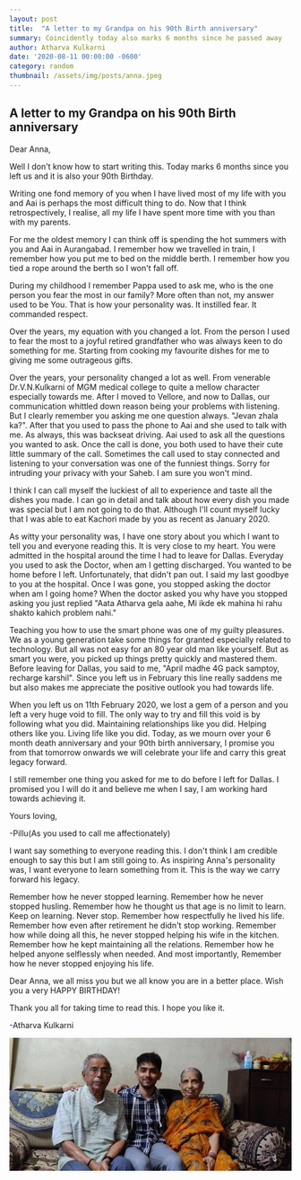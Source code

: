 ```yaml
---
layout: post
title:  "A letter to my Grandpa on his 90th Birth anniversary"
summary: Coincidently today also marks 6 months since he passed away
author: Atharva Kulkarni
date: '2020-08-11 00:00:00 -0600'
category: random
thumbnail: /assets/img/posts/anna.jpeg
---
```

## A letter to my Grandpa on his 90th Birth anniversary



Dear Anna,

Well I don't know how to start writing this. Today marks 6 months since you left us and it is also your 90th Birthday.

Writing one fond memory of you when I have lived most of my life with you and Aai is perhaps the most difficult thing to do. Now that I think retrospectively, I realise, all my life I have spent more time with you than with my parents.

For me the oldest memory I can think off is spending the hot summers with you and Aai in Aurangabad. I remember how we travelled in train, I remember how you put me to bed on the middle berth. I remember how you tied a rope around the berth so I won't fall off.

During my childhood I remember Pappa used to ask me, who is the one person you fear the most in our family? More often than not, my answer used to be You. That is how your personality was. It instilled fear. It commanded respect.

Over the years, my equation with you changed a lot. From the person I used to fear the most to a joyful retired grandfather who was always keen to do something for me. Starting from cooking my favourite dishes for me to giving me some outrageous gifts.

Over the years, your personality changed a lot as well. From venerable Dr.V.N.Kulkarni of MGM medical college to quite a mellow character especially towards me. After I moved to Vellore, and now to Dallas, our communication whittled down reason being your problems with listening. But I clearly remember you asking me one question always. "Jevan zhala ka?". After that you used to pass the phone to Aai and she used to talk with me. As always, this was backseat driving. Aai used to ask all the questions you wanted to ask. Once the call is done, you both used to have their cute little summary of the call. Sometimes the call used to stay connected and listening to your conversation was one of the funniest things. Sorry for intruding your privacy with your Saheb. I am sure you won't mind.

I think I can call myself the luckiest of all to experience and taste all the dishes you made. I can go in detail and talk about how every dish you made was special but I am not going to do that. Although I'll count myself lucky that I was able to eat Kachori made by you as recent as January 2020.

As witty your personality was, I have one story about you which I want to tell you and everyone reading this. It is very close to my heart. You were admitted in the hospital around the time I had to leave for Dallas. Everyday you used to ask the Doctor, when am I getting discharged. You wanted to be home before I left. Unfortunately, that didn't pan out. I said my last goodbye to you at the hospital. Once I was gone, you stopped asking the doctor when am I going home? When the doctor asked you why have you stopped asking you just replied "Aata Atharva gela aahe, Mi ikde ek mahina hi rahu shakto kahich problem nahi."

Teaching you how to use the smart phone was one of my guilty pleasures. We as a young generation take some things for granted especially related to technology. But all was not easy for an 80 year old man like yourself. But as smart you were, you picked up things pretty quickly and mastered them. Before leaving for Dallas, you said to me, "April madhe 4G pack samptoy, recharge karshil". Since you left us in February this line really saddens me but also makes me appreciate the positive outlook you had towards life.

When you left us on 11th February 2020, we lost a gem of a person and you left a very huge void to fill. The only way to try and fill this void is by following what you did. Maintaining relationships like you did. Helping others like you. Living life like you did. Today, as we mourn over your 6 month death anniversary and your 90th birth anniversary, I promise you from that tomorrow onwards we will celebrate your life and carry this great legacy forward.

I still remember one thing you asked for me to do before I left for Dallas. I promised you I will do it and believe me when I say, I am working hard towards achieving it.

Yours loving,

-Pillu(As you used to call me affectionately)

I want say something to everyone reading this. I don't think I am credible enough to say this but I am still going to. As inspiring Anna's personality was, I want everyone to learn something from it. This is the way we carry forward his legacy. 

Remember how he never stopped learning. Remember how he never stopped husling. Remember how he thought us that age is no limit to learn. Keep on learning. Never stop. Remember how respectfully he lived his life. Remember how even after retirement he didn't stop working. Remember how while doing all this, he never stopped helping his wife in the kitchen. Remember how he kept maintaining all the relations. Remember how he helped anyone selflessly when needed. And most importantly, Remember how he never stopped enjoying his life.

Dear Anna, we all miss you but we all know you are in a better place. Wish you a very HAPPY BIRTHDAY!

Thank you all for taking time to read this. I hope you like it.

-Atharva Kulkarni

<img src="/assets/img/posts/bot.jpg" class="img-fluid">

